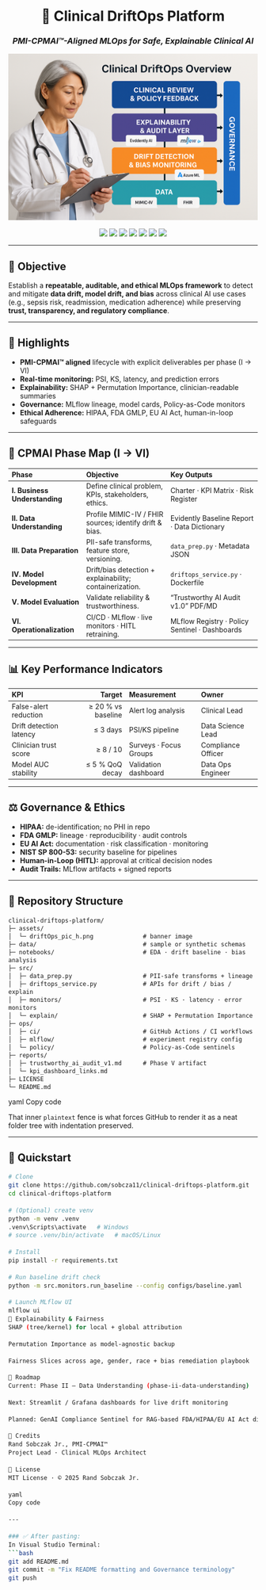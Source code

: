 <h1 align="center">🏥 Clinical DriftOps Platform</h1>
<h3 align="center"><i>PMI-CPMAI™-Aligned MLOps for Safe, Explainable Clinical AI</i></h3>

<p align="center">
  <img src="assets/driftOps_pic_h.png" alt="Clinical DriftOps Overview" width="600"/>
</p>

<p align="center">
  <img src="https://img.shields.io/badge/Framework-PMI--CPMAI™-blueviolet" />
  <img src="https://img.shields.io/badge/Governance-HIPAA%20%7C%20FDA%20GMLP%20%7C%20EU%20AI%20Act-success" />
  <img src="https://img.shields.io/badge/Monitoring-Evidently%20PSI%20%7C%20KS-informational" />
  <img src="https://img.shields.io/badge/Explainability-SHAP%20%7C%20Permutation%20Importance-lightgrey" />
  <img src="https://img.shields.io/badge/Tracking-MLflow%20Lineage%20%7C%20Artifacts-orange" />
  <img src="https://img.shields.io/badge/Language-Python%203.10+-blue" />
  <img src="https://img.shields.io/badge/License-MIT-green.svg" />
</p>

---

## 🧠 Objective
Establish a **repeatable, auditable, and ethical MLOps framework** to detect and mitigate **data drift, model drift, and bias** across clinical AI use cases (e.g., sepsis risk, readmission, medication adherence) while preserving **trust, transparency, and regulatory compliance**.

---

## 📌 Highlights
- **PMI-CPMAI™ aligned** lifecycle with explicit deliverables per phase (I → VI)
- **Real-time monitoring:** PSI, KS, latency, and prediction errors
- **Explainability:** SHAP + Permutation Importance, clinician-readable summaries
- **Governance:** MLflow lineage, model cards, Policy-as-Code monitors
- **Ethical Adherence:** HIPAA, FDA GMLP, EU AI Act, human-in-loop safeguards

---

## 🧩 CPMAI Phase Map (I → VI)

| Phase | Objective | Key Outputs |
| :--- | :--- | :--- |
| **I. Business Understanding** | Define clinical problem, KPIs, stakeholders, ethics. | Charter · KPI Matrix · Risk Register |
| **II. Data Understanding** | Profile MIMIC-IV / FHIR sources; identify drift & bias. | Evidently Baseline Report · Data Dictionary |
| **III. Data Preparation** | PII-safe transforms, feature store, versioning. | `data_prep.py` · Metadata JSON |
| **IV. Model Development** | Drift/bias detection + explainability; containerization. | `driftops_service.py` · Dockerfile |
| **V. Model Evaluation** | Validate reliability & trustworthiness. | “Trustworthy AI Audit v1.0” PDF/MD |
| **VI. Operationalization** | CI/CD · MLflow · live monitors · HITL retraining. | MLflow Registry · Policy Sentinel · Dashboards |

---

## 📊 Key Performance Indicators

| KPI | Target | Measurement | Owner |
| :--- | ---: | :--- | :--- |
| False-alert reduction | ≥ 20 % vs baseline | Alert log analysis | Clinical Lead |
| Drift detection latency | ≤ 3 days | PSI/KS pipeline | Data Science Lead |
| Clinician trust score | ≥ 8 / 10 | Surveys · Focus Groups | Compliance Officer |
| Model AUC stability | ≤ 5 % QoQ decay | Validation dashboard | Data Ops Engineer |

---

## ⚖️ Governance & Ethics
- **HIPAA:** de-identification; no PHI in repo  
- **FDA GMLP:** lineage · reproducibility · audit controls  
- **EU AI Act:** documentation · risk classification · monitoring  
- **NIST SP 800-53:** security baseline for pipelines  
- **Human-in-Loop (HITL):** approval at critical decision nodes  
- **Audit Trails:** MLflow artifacts + signed reports  

---

## 📂 Repository Structure

```plaintext
clinical-driftops-platform/
├─ assets/
│  └─ driftOps_pic_h.png              # banner image
├─ data/                              # sample or synthetic schemas
├─ notebooks/                         # EDA · drift baseline · bias analysis
├─ src/
│  ├─ data_prep.py                    # PII-safe transforms + lineage
│  ├─ driftops_service.py             # APIs for drift / bias / explain
│  ├─ monitors/                       # PSI · KS · latency · error monitors
│  └─ explain/                        # SHAP + Permutation Importance
├─ ops/
│  ├─ ci/                             # GitHub Actions / CI workflows
│  ├─ mlflow/                         # experiment registry config
│  └─ policy/                         # Policy-as-Code sentinels
├─ reports/
│  ├─ trustworthy_ai_audit_v1.md      # Phase V artifact
│  └─ kpi_dashboard_links.md
├─ LICENSE
└─ README.md
```

yaml
Copy code

That inner `plaintext` fence is what forces GitHub to render it as a neat folder tree with indentation preserved.

---

## 🚀 Quickstart

```bash
# Clone
git clone https://github.com/sobcza11/clinical-driftops-platform.git
cd clinical-driftops-platform

# (Optional) create venv
python -m venv .venv
.venv\Scripts\activate   # Windows
# source .venv/bin/activate   # macOS/Linux

# Install
pip install -r requirements.txt

# Run baseline drift check
python -m src.monitors.run_baseline --config configs/baseline.yaml

# Launch MLflow UI
mlflow ui
🧮 Explainability & Fairness
SHAP (tree/kernel) for local + global attribution

Permutation Importance as model-agnostic backup

Fairness Slices across age, gender, race + bias remediation playbook

🧭 Roadmap
Current: Phase II – Data Understanding (phase-ii-data-understanding)

Next: Streamlit / Grafana dashboards for live drift monitoring

Planned: GenAI Compliance Sentinel for RAG-based FDA/HIPAA/EU AI Act diff alerts

👤 Credits
Rand Sobczak Jr., PMI-CPMAI™
Project Lead · Clinical MLOps Architect

📜 License
MIT License · © 2025 Rand Sobczak Jr.

yaml
Copy code

---

### ✅ After pasting:
In Visual Studio Terminal:
```bash
git add README.md
git commit -m "Fix README formatting and Governance terminology"
git push
